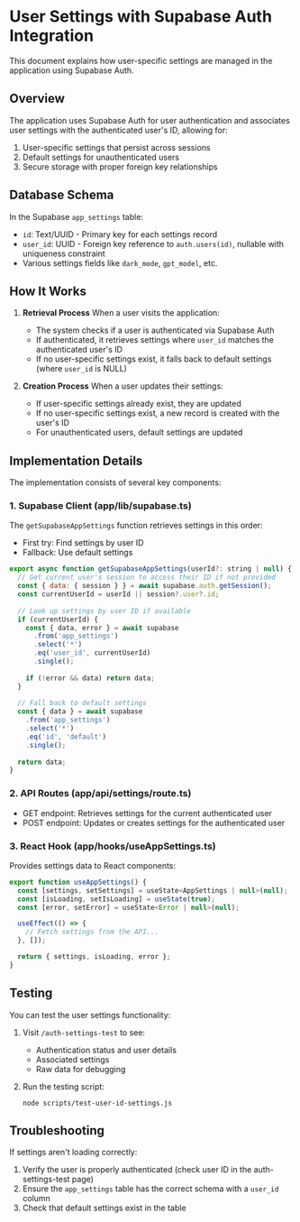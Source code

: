 # User Settings with Supabase Auth Integration

This document explains how user-specific settings are managed in the application using Supabase Auth.

## Overview

The application uses Supabase Auth for user authentication and associates user settings with the authenticated user's ID, allowing for:

1. User-specific settings that persist across sessions
2. Default settings for unauthenticated users
3. Secure storage with proper foreign key relationships

## Database Schema

In the Supabase `app_settings` table:

- `id`: Text/UUID - Primary key for each settings record
- `user_id`: UUID - Foreign key reference to `auth.users(id)`, nullable with uniqueness constraint
- Various settings fields like `dark_mode`, `gpt_model`, etc.

## How It Works

1. **Retrieval Process**
   When a user visits the application:
   - The system checks if a user is authenticated via Supabase Auth
   - If authenticated, it retrieves settings where `user_id` matches the authenticated user's ID
   - If no user-specific settings exist, it falls back to default settings (where `user_id` is NULL)

2. **Creation Process**
   When a user updates their settings:
   - If user-specific settings already exist, they are updated
   - If no user-specific settings exist, a new record is created with the user's ID
   - For unauthenticated users, default settings are updated

## Implementation Details

The implementation consists of several key components:

### 1. Supabase Client (app/lib/supabase.ts)

The `getSupabaseAppSettings` function retrieves settings in this order:
- First try: Find settings by user ID
- Fallback: Use default settings

```javascript
export async function getSupabaseAppSettings(userId?: string | null) {
  // Get current user's session to access their ID if not provided
  const { data: { session } } = await supabase.auth.getSession();
  const currentUserId = userId || session?.user?.id;
  
  // Look up settings by user ID if available
  if (currentUserId) {
    const { data, error } = await supabase
      .from('app_settings')
      .select('*')
      .eq('user_id', currentUserId)
      .single();
    
    if (!error && data) return data;
  }
  
  // Fall back to default settings
  const { data } = await supabase
    .from('app_settings')
    .select('*')
    .eq('id', 'default')
    .single();
  
  return data;
}
```

### 2. API Routes (app/api/settings/route.ts)

- GET endpoint: Retrieves settings for the current authenticated user
- POST endpoint: Updates or creates settings for the authenticated user

### 3. React Hook (app/hooks/useAppSettings.ts)

Provides settings data to React components:

```javascript
export function useAppSettings() {
  const [settings, setSettings] = useState<AppSettings | null>(null);
  const [isLoading, setIsLoading] = useState(true);
  const [error, setError] = useState<Error | null>(null);

  useEffect(() => {
    // Fetch settings from the API...
  }, []);

  return { settings, isLoading, error };
}
```

## Testing

You can test the user settings functionality:

1. Visit `/auth-settings-test` to see:
   - Authentication status and user details
   - Associated settings
   - Raw data for debugging

2. Run the testing script:
   ```
   node scripts/test-user-id-settings.js
   ```

## Troubleshooting

If settings aren't loading correctly:

1. Verify the user is properly authenticated (check user ID in the auth-settings-test page)
2. Ensure the `app_settings` table has the correct schema with a `user_id` column
3. Check that default settings exist in the table
